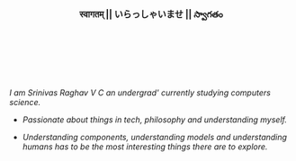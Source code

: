 <html>
  <head>
    <style>
      .centered {
        height: 5vh;
        display: flex;
        justify-content: center;
        align-items: center;
        font-size: 1.1em;
        font-weight: bold;
      }
    </style>
  </head>
  <body>
    <div class="centered">
      स्वागतम् || いらっしゃいませ || స్వాగతం
    </div>
  </body>
</html>

<br>



*I am Srinivas Raghav V C an undergrad' currently studying computers science.*
- *Passionate about things in tech, philosophy and understanding myself.*
- <p style="text-align: left; font-style: italic;">
  Understanding components, understanding models and understanding humans has to be the most interesting things there are to explore.
</p>
